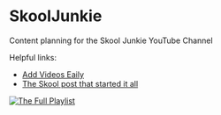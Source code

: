 # SkoolJunkie
Content planning for the Skool Junkie YouTube Channel

Helpful links:
- [Add Videos Eaily](<Add Videos Eaily.md>)
- [The Skool post that started it all](https://www.skool.com/community/creating-videos-for-new-members-start-here-first)


[![The Full Playlist](https://i.imgur.com/883jGqP.png)](https://youtube.com/playlist?list=PL8oVIVlHNxE7MyTBxh8xSOXvg9VQOW7Fd&si=vBjtSOHk1hK_JBbB)